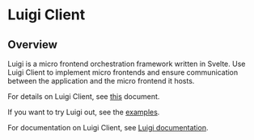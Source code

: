 # Luigi Client

## Overview

Luigi is a micro frontend orchestration framework written in Svelte. Use Luigi Client to implement micro frontends and ensure communication between the application and the micro frontend it hosts. 

For details on Luigi Client, see [this](https://github.com/luigi-project/luigi/tree/main/client) document.

If you want to try Luigi out, see the [examples](https://github.com/luigi-project/luigi/tree/main/core/examples).

For documentation on Luigi Client, see [Luigi documentation](https://docs.luigi-project.io/docs/luigi-client-setup).
